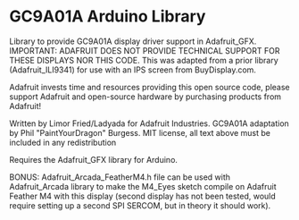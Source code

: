 # GC9A01A Arduino Library

Library to provide GC9A01A display driver support in Adafruit_GFX.
IMPORTANT: ADAFRUIT DOES NOT PROVIDE TECHNICAL SUPPORT FOR THESE DISPLAYS
NOR THIS CODE. This was adapted from a prior library (Adafruit_ILI9341)
for use with an IPS screen from BuyDisplay.com.

Adafruit invests time and resources providing this open source code,
please support Adafruit and open-source hardware by purchasing
products from Adafruit!

Written by Limor Fried/Ladyada for Adafruit Industries.
GC9A01A adaptation by Phil "PaintYourDragon" Burgess.
MIT license, all text above must be included in any redistribution

Requires the Adafruit_GFX library for Arduino.

BONUS: Adafruit_Arcada_FeatherM4.h file can be used with Adafruit_Arcada
library to make the M4_Eyes sketch compile on Adafruit Feather M4 with
this display (second display has not been tested, would require setting
up a second SPI SERCOM, but in theory it should work).
